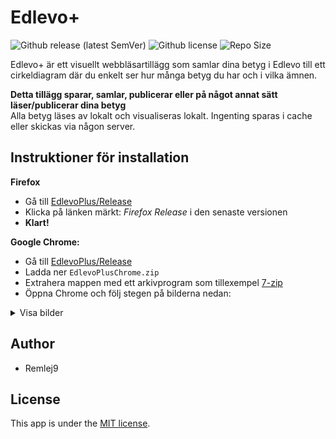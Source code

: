 # Edlevo+
![Github release (latest SemVer)](https://img.shields.io/github/v/release/Remlej9/EdlevoPlus?include_prereleases) ![Github license](https://img.shields.io/github/license/Remlej9/EdlevoPlus) ![Repo Size](https://img.shields.io/github/repo-size/Remlej9/EdlevoPlus)  

Edlevo+ är ett visuellt webbläsartillägg som samlar dina betyg i Edlevo till ett cirkeldiagram där du enkelt ser hur många betyg du har och i vilka ämnen.  

**Detta tillägg sparar, samlar, publicerar eller på något annat sätt läser/publicerar dina betyg**  
Alla betyg läses av lokalt och visualiseras lokalt. Ingenting sparas i cache eller skickas via någon server.  

## Instruktioner för installation

**Firefox**  
* Gå till [EdlevoPlus/Release](https://github.com/Remlej9/EdlevoPlus/releases)  
* Klicka på länken märkt: *Firefox* *Release* i den senaste versionen
* **Klart!**  

**Google Chrome:**  

* Gå till [EdlevoPlus/Release](https://github.com/Remlej9/EdlevoPlus/releases)  
* Ladda ner `EdlevoPlusChrome.zip`  
* Extrahera mappen med ett arkivprogram som tillexempel [7-zip](http://www.7-zip.org/)  
* Öppna Chrome och följ stegen på bilderna nedan:  
<details>
<summary>Visa bilder</summary><br />
<div>
Klicka på de tre prickarna i övre högra hörnet:<br />
<img src="https://imgur.com/vqFwyN0.png", "screenshot1"><br /><br />
Klicka <i>Fler verktyg</i> och sedan <i>Tillägg</i>:<br />
<img src="https://imgur.com/vUz2lke.png", "screenshot2"><br /><br /> 
Aktivera <i>Programmerarläge</i>:<br />
<img src="https://imgur.com/iofK8BY.png", "screenshot3"><br /><br />
Läs in ett okomprimerat tillägg:<br />
<img src="https://imgur.com/yKfSYAy.png", "screenshot4"><br /><br /> 
Välj den extraherade mappen:<br />
<img src="https://imgur.com/AOqmBry.png", "screenshot5"><br /><br />
<b>Klart!</b><br />
<img src="https://imgur.com/MwFCOBq.png", "screenshot6"><br />
</div>
</details>  

## Author

* Remlej9  

## License

This app is under the [MIT license](https://en.wikipedia.org/wiki/MIT_License).